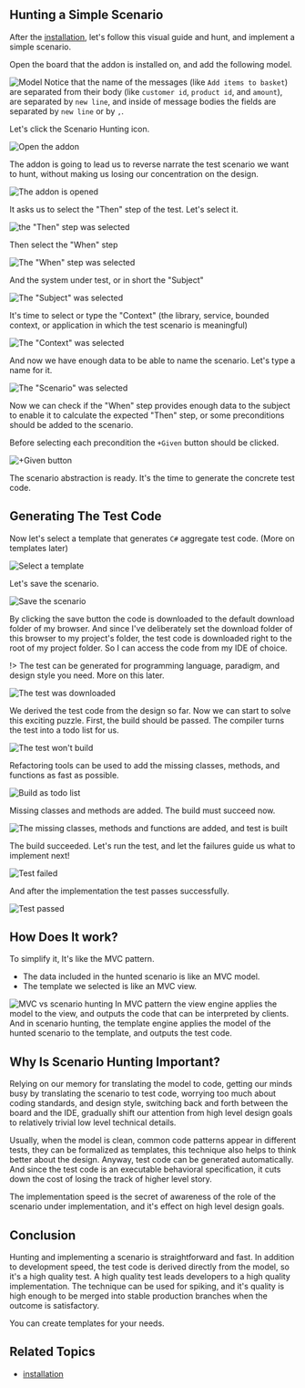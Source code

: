 

## Hunting a Simple Scenario
After the [installation](content/Quick-Start/Installation.md), let's follow this visual guide and hunt, and implement a simple scenario. 

Open the board that the addon is installed on, and add the following model.

![Model](images/model.png)
Notice that the name of the messages (like `Add items to basket`) are separated from their body (like `customer id`, `product id`, and `amount`), are separated by `new line`, and inside of message bodies the fields are separated by `new line` or by `,`.

Let's click the Scenario Hunting icon. 

![Open the addon](images/open-addon.png)

The addon is going to lead us to reverse narrate the test scenario we want to hunt, without making us losing our concentration on the design. 

![The addon is opened](images/addon-opened.png)

It asks us to select the "Then" step of the test. Let's select it. 


![the "Then" step was selected](images/then-step-selected.png)

Then select the "When" step

![The "When" step was selected](images/when-step-selected.png)

And the system under test, or in short the "Subject"

![The "Subject" was selected](images/subject-selected.png)

It's time to  select or type the "Context" (the library, service, bounded context, or application in which the test scenario is meaningful)

![The "Context" was selected](images/context-selected.png)

And now we have enough data to be able to name the scenario. Let's type a name for it. 

![The "Scenario" was selected](images/scenario-title-selected.png)

Now we can check if the "When" step provides enough data to the subject to enable it to calculate the expected "Then" step, or some preconditions should be added to the scenario. 

Before selecting each precondition the `+Given` button should be clicked.

![+Given button](images/add-given-button.png)

The scenario abstraction is ready. It's the time to generate the concrete test code.

## Generating The Test Code

Now let's select a template that generates `C#` aggregate test code. (More on templates later)

![Select a template](images/select-template.png)

Let's save the scenario.

![Save the scenario](images/save-scenario.png)

By clicking the save button the code is downloaded to the default download folder of my browser. And since I've deliberately set the download folder of this browser to my project's folder, the test code is downloaded right to the root of my project folder. So I can access the code from my IDE of choice. 

!> The test can be generated for programming language, paradigm, and design style you need. More on this later.

![The test was downloaded](images/test-downloaded.png)

We derived the test code from the design so far. 
Now we can start to solve this exciting puzzle.
First, the build should be passed.
The compiler turns the test into a todo list for us.

![The test won't build](images/build-failed.png)

 Refactoring tools can be used to add the missing classes, methods, and functions as fast as possible.

![Build as todo list](images/build-as-todo-list.png)

Missing classes and methods are added. The build must succeed now.

![The missing classes, methods and functions are added, and test is built](images/test-built.png)

The build succeeded. Let's run the test, and let the failures guide us what to implement next!

![Test failed](images/test-failed.png)

And after the implementation the test passes successfully.

![Test passed](images/test-passed.png)

## How Does It work?

To simplify it, It's like the MVC pattern.
- The data included in the hunted scenario is like an MVC model. 
- The template we selected is like an MVC view. 

![MVC vs scenario hunting](images/mvc-vs-scenario-hunting.jpg)
In MVC pattern the view engine applies the model to the view, and outputs the code that can be interpreted by clients. And in scenario hunting, the template engine applies the model of the hunted scenario to the template, and outputs the test code.

## Why Is Scenario Hunting Important?
 Relying on our memory for translating the model to code, getting our minds busy by translating the scenario to test code, worrying too much about coding standards, and design style, switching back and forth between the board and the IDE, gradually shift our attention from high level design goals to relatively trivial low level technical details. 
 
 Usually, when the model is clean, common code patterns appear in different tests, they can be formalized as templates, this technique also helps to think better about the design. Anyway, test code can be generated automatically. And since the test code is an executable behavioral specification, it cuts down the cost of losing the track of higher level story. 
 
 The implementation speed is the secret of awareness of the role of the scenario under implementation, and it's effect on high level design goals.

## Conclusion

Hunting and implementing a scenario is straightforward and fast. In addition to development speed, the test code is derived directly from the model, so it's a high quality test. A high quality test leads developers to a high quality implementation. The technique can be used for spiking, and it's quality is high enough to be merged into stable production branches when the outcome is satisfactory.


You can create templates for your needs.


## Related Topics
- [installation](content/Quick-Start/Installation/article.md)

